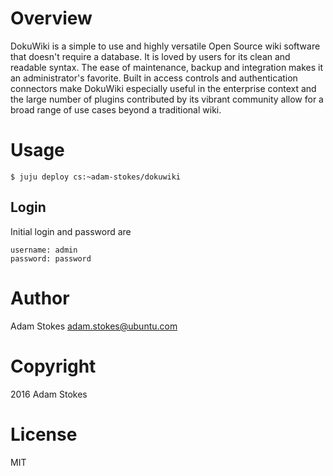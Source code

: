 # Overview

DokuWiki is a simple to use and highly versatile Open Source wiki software that
doesn't require a database. It is loved by users for its clean and readable
syntax. The ease of maintenance, backup and integration makes it an
administrator's favorite. Built in access controls and authentication connectors
make DokuWiki especially useful in the enterprise context and the large number
of plugins contributed by its vibrant community allow for a broad range of use
cases beyond a traditional wiki.

# Usage

    $ juju deploy cs:~adam-stokes/dokuwiki

## Login

Initial login and password are

    username: admin
    password: password

# Author

Adam Stokes <adam.stokes@ubuntu.com>

# Copyright

2016 Adam Stokes

# License

MIT
